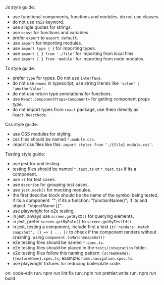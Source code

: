 Js style guide:

- use functional components, functions and modules. do not use classes.
- do not use `this` keyword.
- use single quotes for strings.
- use `const` for functions and variables.
- prefer `export` to `export default`.
- use `import` for importing modules.
- use `import type { }` for importing types.
- use `import { } from './file'` for importing from local files.
- use `import { } from 'module'` for importing from node modules.

Ts style guide:

- prefer `type` for types. Do not use `interface`.
- do not use `enums` in typescript, use string literals like `'value' | 'anotherValue'`.
- do not use return type annotations for functions.
- use `React.ComponentProps<Component>` for getting component props type.
- do not import types from `react` package, use them directly as: `React.ReactNode`.

Css style guide:

- use CSS modules for styling.
- css files should be named `*.module.css`.
- import css files like this: `import styles from "./{file}.module.css"`.

Testing style guide:

- use jest for unit testing.
- testing files should be named `*.test.ts` or `*.test.tsx` if its a component.
- use `it` for test cases.
- use `describe` for grouping test cases.
- use `jest.mock()` for mocking modules.
- the first describe block should be the name of the symbol being tested,
  if its a component: "<ComponentName />"; if its a function: "functionName()"; if its and object: "objectName {}".
- use playwright for e2e testing.
- in jest, always use `screen.getByXX()` for querying elements.
- in jest, prefer `screen.getByRole()` to `screen.getByTestId()`.
- in jest, testing a component, include first a test `it('renders: match snapshot', () => { ... })` to check if the component renders without crashing.
  using `component.toMatchSnapshot()`
- e2e testing files should be named `*.spec.ts`.
- e2e testing files should be placed in the `tests/integration` folder.
- e2e testing files follow this naming pattern: `{screenName}.{featureName}.spec.ts`; example: `home.navigation.spec.ts`.
- use playwright fixtures for reducing boilerplate code.

on: code-edit
run: npm run lint:fix
run: npm run prettier:write
run: npm run build

